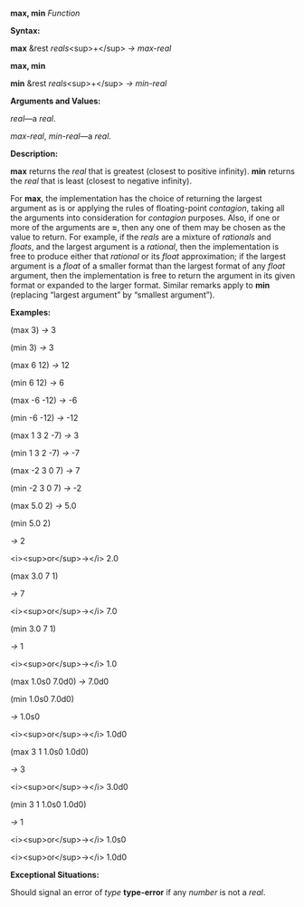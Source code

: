 **max, min** *Function* 

**Syntax:** 

**max** &rest *reals*&#60;sup&#62;+&#60;/sup&#62; *→ max-real* 



 

 

**max, min** 

**min** &rest *reals*&#60;sup&#62;+&#60;/sup&#62; *→ min-real* 

**Arguments and Values:** 

*real*—a *real*. 

*max-real*, *min-real*—a *real*. 

**Description:** 

**max** returns the *real* that is greatest (closest to positive infinity). **min** returns the *real* that is least (closest to negative infinity). 

For **max**, the implementation has the choice of returning the largest argument as is or applying the rules of floating-point *contagion*, taking all the arguments into consideration for *contagion* purposes. Also, if one or more of the arguments are **=**, then any one of them may be chosen as the value to return. For example, if the *reals* are a mixture of *rationals* and *floats*, and the largest argument is a *rational*, then the implementation is free to produce either that *rational* or its *float* approximation; if the largest argument is a *float* of a smaller format than the largest format of any *float* argument, then the implementation is free to return the argument in its given format or expanded to the larger format. Similar remarks apply to **min** (replacing “largest argument” by “smallest argument”). 

**Examples:** 

(max 3) *→* 3 

(min 3) *→* 3 

(max 6 12) *→* 12 

(min 6 12) *→* 6 

(max -6 -12) *→* -6 

(min -6 -12) *→* -12 

(max 1 3 2 -7) *→* 3 

(min 1 3 2 -7) *→* -7 

(max -2 3 0 7) *→* 7 

(min -2 3 0 7) *→* -2 

(max 5.0 2) *→* 5.0 

(min 5.0 2) 

*→* 2 

&#60;i&#62;&#60;sup&#62;or&#60;/sup&#62;→&#60;/i&#62; 2.0 

(max 3.0 7 1) 

*→* 7 

&#60;i&#62;&#60;sup&#62;or&#60;/sup&#62;→&#60;/i&#62; 7.0 

(min 3.0 7 1) 

*→* 1 

&#60;i&#62;&#60;sup&#62;or&#60;/sup&#62;→&#60;/i&#62; 1.0 

(max 1.0s0 7.0d0) *→* 7.0d0 



 

 

(min 1.0s0 7.0d0) 

*→* 1.0s0 

&#60;i&#62;&#60;sup&#62;or&#60;/sup&#62;→&#60;/i&#62; 1.0d0 

(max 3 1 1.0s0 1.0d0) 

*→* 3 

&#60;i&#62;&#60;sup&#62;or&#60;/sup&#62;→&#60;/i&#62; 3.0d0 

(min 3 1 1.0s0 1.0d0) 

*→* 1 

&#60;i&#62;&#60;sup&#62;or&#60;/sup&#62;→&#60;/i&#62; 1.0s0 

&#60;i&#62;&#60;sup&#62;or&#60;/sup&#62;→&#60;/i&#62; 1.0d0 

**Exceptional Situations:** 

Should signal an error of *type* **type-error** if any *number* is not a *real*. 

